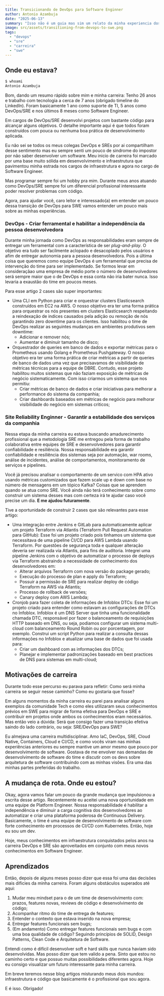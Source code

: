 ```yaml
---
title: Transicionando de DevOps para Software Enginner
author: Antonio Azambuja
date: "2025-06-13"
summary: "Isso não é um guia mas sim um relato da minha experiencia dos primeiros meses após uma transição de carreira"
image: src/assets/transitioning-from-devops-to-swe.png
tags:
  - "devops"
  - "sre"
  - "carreira"
  - "swe"
---
```


## Onde eu estava?

``` bash
$ whoami
Antonio Azambuja
```

Bom, dando um resumo rápido sobre mim e minha carreira: Tenho 26 anos e trabalho com tecnologia a cerca de 7 anos (obrigado timeline do LinkedIn). Foram basicamente 1 ano como suporte de TI, 5 anos como DevOps/SRE e nos últimos 8 meses como Software Engineer.

Em cargos de DevOps/SRE desenvolvi projetos com bastante código para alcançar alguns objetivos. O detalhe importante aqui é que todos foram construídos com pouca ou nenhuma boa prática de desenvolvimento aplicada.

Eu não sei se todos os meus colegas DevOps e SREs por ai compartilham desse sentimento mas eu sempre senti um pouco de sindrome do impostor por não saber desenvolver um software. Meu inicio de carreira foi marcado por uma base muito sólida em desenvolvimento e infraestrutura que pavimentou minha estrada nos cargos de infraestrutura e agora no cargo de Software Engineer.

Mas programar sempre foi um hobby pra mim. Durante meus anos atuando como DevOps/SRE sempre foi um diferencial profissional interessante poder resolver problemas com código.

Agora, para ajudar você, caro leitor e interessado(a) em entender um pouco dessa transição de DevOps para SWE vamos entender um pouco mais sobre as minhas experiências.

### DevOps - Criar ferramental e habilitar a independência da pessoa desenvolvedora

Durante minha jornada como DevOps as responsabilidades eram sempre de entregar um ferramental com a característica de ser *plug-and-play*. O objetivo era tudo ser facilmente aclopado e desacoplado pelos usuários e afim de entregar autonomia para a pessoa desenvolvedora. Pois a última coisa que queremos como equipe DevOps é um ferramental que precisa de intervenção do time para ser implementado. Se formos levar em consideraçãao uma empresa de médio porte o número de desenvolvedores será sempre maior que o de DevOps e essa conta não iria bater nunca. Isso levaria a exaustão do time em poucos meses.

Para esse artigo 2 cases são super importantes:

- Uma CLI em Python para criar e orquestrar clusters Elasticsearch construídos em EC2 na AWS. O nosso objetivo era ter uma forma prática para orquestrar os nós presentes em clusters Elasticsearch respeitando a reindexação de indices causados pela adição ou remoção de nós garantindo zero downtime para os clientes. Isso habilitou o time de DevOps realizar as seguintes mudanças em ambientes produtivos sem downtime:
  - Adicionar e remover nós;
  - Aumentar e diminuir tamanho de disco;
- Orquestrador de queries em banco de dados e exportar métricas para o Prometheus usando Golang e Prometheus Pushgateway. O nosso objetivo era ter uma forma prática de criar métricas a partir de queries de banco de dados uma vez que precisavamos de visibilidade de métricas técnicas para a equipe de DBRE. Contudo, esse projeto habilitou muitos sistemas que não faziam exposição de métricas de negócio sistematicamente. Com isso criarmos um sistema que nos permitiu:
  - Criar métricas de banco de dados e criar iniciativas para melhorar a performance do sistema da companhia;
  - Criar dashboards baseados em métricas de negócio para melhorar visibilidade do negócio em sistemas criticos;

### Site Reliability Enginner - Garantir a estabilidade dos serviços da companhia

Nessa etapa da minha carreira eu estava buscando amadurecimento profissional que a metodologia SRE me entregou pela forma de trabalho colaborativa entre equipes de SRE e desenvolvedores para garantir confiabilidade e resiliência. Nossa responsabilidade era garantir confiabilidade e resiliência dos sistemas seja por automação, war rooms, análise de incidentes, análise de comportamentos, monitoramento de serviços e pipelines.

Você já precisou analisar o comportamento de um servico com HPA ativo usando métricas customizados que fazem scale up e down com base no número de mensagens em um tópico Kafka? Coisas que se aprendem quando se atua como SRE. Você ainda não terá conhecimento sobre como construir um sistema desses mas com certeza irá te ajudar caso você precise um dia. **E me ajudou futuramente**.

Tive a oportunidade de construir 2 cases que são relevantes para esse artigo:

- Uma integração entre Jenkins e GitLab para automaticamente aplicar um projeto Terraform via Atlantis (Terraform Pull Request Automation para GitHub): Esse foi um projeto criado pois tinhamos um sistema que necessitava de uma pipeline CI/CD para AWS Lambda usando Terraform. Por questões de segurança toda e qualquer alteração deveria ser realizada via Atlantis, para fins de auditoria. Integrei uma pipeline Jenkins com o objetivo de automatizar o processo de deploys via Terraform abstraindo a necessidade de conhecimento dos desenvolvedores em:
  - Alterar arquivos Terraform com nova versão do package gerado;
  - Execução do processo de plan e apply do Terraform;
  - Possuir a permissão de SRE para realizar deploy de código Terraform na AWS via Atlantis;
  - Processo de rollback de versões;
  - Canary deploy com AWS Lambda;
- Cronjob para fazer coleta de informações de Infoblox DTCs: Esse foi um projeto criado para entender como estavam as configurações de DTCs no Infoblox. Infoblox é um DNS Server que tinha uma funcionalidade chamada DTC, responsável por fazer o balanceamento de requisições HTTP baseado em DNS, ou seja, podiamos configurar um sistema multi-cloud com balanceamento Round Robin ou por porcentagem, por exemplo. Construi um script Python para realizar a consulta dessas informações no Infoblox e atualizar uma base de dados que foi usada para:
  - Criar um dashboard com as informações dos DTCs;
  - Planejar e implementar padronizações baseado em best practices de DNS para sistemas em multi-cloud;

## Motivações de carreira

Durante todo esse percurso eu parava para refletir: Como será minha carreira se seguir nesse caminho? Como eu gostaria que fosse?

Em alguns momentos da minha carreira eu parei para analisar alguns exemplos da comunidade Tech e como eles utilizaram seus conhecimentos prévios em SWE para migrar de forma efetiva para DevOps e SRE e contribuir em projetos onde ambos os conhecimentos eram necessários. Mas então veio a dúvida: Será que consigo fazer uma transição efetiva saindo do lado contrário, ou seja: SRE/DevOps para SWE?

Eu almejava uma carreira multidisciplinar. Amo IaC, DevOps, SRE, Cloud Native, Containers, Cloud e CI/CD, e como vocês viram nas minhas experiências anteriores eu sempre mantive um amor mesmo que pouco por desenvolvimento de software. Gostava de me envolver nas demandas de desenvolvimento de software do time e discutir com os devs sobre arquitetura de software contribuindo com as minhas visões. Era uma das minhas partes preferidas do trabalho.

## A mudança de rota. Onde eu estou?

Okay, agora vamos falar um pouco da grande mudança que impulsionou a escrita desse artigo. Recentemente eu aceitei uma nova oportunidade em uma equipe de Platform Engineer. Nossa responsabilidade é habilitar a independência e diminuir a carga cognitiva dos desenvolvedores ao automatizar e criar uma plataforma poderosa de Continuous Delivery. Basicamente, o time é uma equipe de desenvolvimento de software com forte conhecimento em processos de CI/CD com Kubernetes. Então, hoje eu sou um dev.

Hoje, meus conhecimentos em infraestrutura conquistados pelos anos na carreira DevOps e SRE são aproveitados em conjunto com meus novos conhecimentos em Software Engineer.

## Aprendizados

Então, depois de alguns meses posso dizer que essa foi uma das decisões mais dificies da minha carreira. Foram alguns obstáculos superados até aqui:
1. Mudar meu mindset para o de um time de desenvolvimento com: prazos, features novas, reviews de código e desenvolvimento de código;
2. Acompanhar ritmo do time de entrega de features;
3. Entender o contexto que estava inserido na nova empresa;
4. Entregar features funcionais sem bugs;
5. (Em andamento) Como entregar features funcionais sem bugs e com uma boa qualidade de código? Seguindo princípios de SOLID, Design Patterns, Clean Code e Arquitetura de Software.

Entendi como é difícil desenvolver soft e hard skills que nunca haviam sido desenvolvidas. Mas posso dizer que tem valido a pena. Sinto que estou no caminho certo e que possuo muitas possibilidades diferentes agora. Hoje eu consigo visualizar um futuro interessante para minha carreira.

Em breve teremos nesse blog artigos misturando meus dois mundos: infraestrutura e código que basicamente é o profissional que sou agora.

E é isso. Obrigado!
